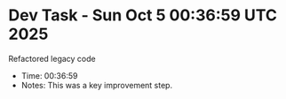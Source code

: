 # Dev Task - Sun Oct  5 00:36:59 UTC 2025
Refactored legacy code
- Time: 00:36:59
- Notes: This was a key improvement step.
